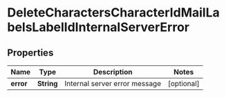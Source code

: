 
# DeleteCharactersCharacterIdMailLabelsLabelIdInternalServerError

## Properties
Name | Type | Description | Notes
------------ | ------------- | ------------- | -------------
**error** | **String** | Internal server error message |  [optional]



